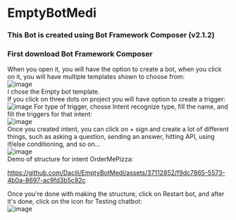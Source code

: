 # EmptyBotMedi
### This Bot is created using Bot Framework Composer (v2.1.2)
### First download Bot Framework Composer
When you open it, you will have the option to create a bot, when you click on it, you will have multiple templates shown to choose from:  
![image](https://github.com/Dacili/EmptyBotMedi/assets/37112852/e1a9c404-0365-45b0-bca9-31c84b1a9ddd)  
I chose the Empty bot template.   
If you click on three dots on project you will have option to create a trigger:  
![image](https://github.com/Dacili/EmptyBotMedi/assets/37112852/03146cb8-bebe-4219-98e9-7d760940c501)
For type of trigger, chosse Intent recognize type, fill the name, and fill the triggers for that intent:   
![image](https://github.com/Dacili/EmptyBotMedi/assets/37112852/6dd81ef0-238e-46a1-86ea-8bae057faff8)   
Once you created intent, you can click on + sign and create a lot of different things, such as asking a question, sending an answer, hitting API, using if/else conditioning, and so on...   
![image](https://github.com/Dacili/EmptyBotMedi/assets/37112852/fed97839-3d32-4074-8868-d76719164e99)   
Demo of structure for intent OrderMePizza:   



https://github.com/Dacili/EmptyBotMedi/assets/37112852/f9dc7865-5573-4b0a-8697-ac9fd3b5c92c  


 
Once you're done with making the structure, click on Restart bot, and after it's done, click on the icon for Testing chatbot:  
![image](https://github.com/Dacili/EmptyBotMedi/assets/37112852/bb5eb105-54fd-410b-8be4-e5acf134d63d)



